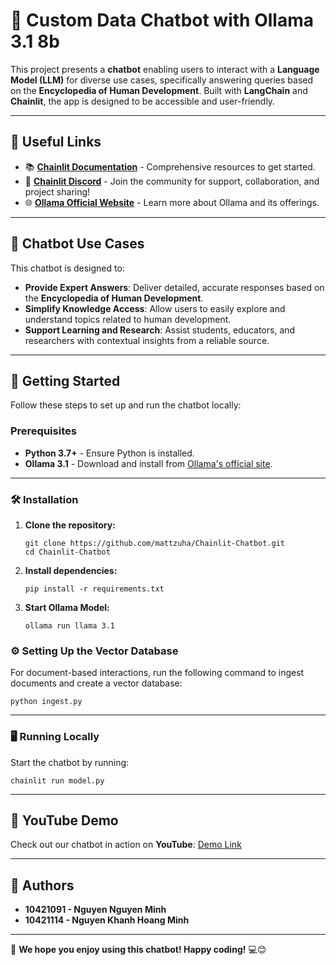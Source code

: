 
# 🤖 **Custom Data Chatbot with Ollama 3.1 8b**  

This project presents a **chatbot** enabling users to interact with a **Language Model (LLM)** for diverse use cases, specifically answering queries based on the **Encyclopedia of Human Development**. Built with **LangChain** and **Chainlit**, the app is designed to be accessible and user-friendly.  

---

## 🔗 **Useful Links**  
- 📚 **[Chainlit Documentation](https://docs.chainlit.io)** - Comprehensive resources to get started.  
- 💬 **[Chainlit Discord](https://discord.gg/k73SQ3FyUh)** - Join the community for support, collaboration, and project sharing!  
- 🌐 **[Ollama Official Website](https://ollama.ai)** - Learn more about Ollama and its offerings.  

---

## 💬 **Chatbot Use Cases**  
This chatbot is designed to:  
- **Provide Expert Answers**: Deliver detailed, accurate responses based on the **Encyclopedia of Human Development**.  
- **Simplify Knowledge Access**: Allow users to easily explore and understand topics related to human development.  
- **Support Learning and Research**: Assist students, educators, and researchers with contextual insights from a reliable source.  

---

## 🚀 **Getting Started**  
Follow these steps to set up and run the chatbot locally:  

### **Prerequisites**  
- **Python 3.7+** - Ensure Python is installed.  
- **Ollama 3.1** - Download and install from [Ollama's official site](https://www.ollama.ai).  

---

### 🛠️ **Installation**  

1. **Clone the repository:**  
   ```shell  
   git clone https://github.com/mattzuha/Chainlit-Chatbot.git  
   cd Chainlit-Chatbot  
   ```  

2. **Install dependencies:**  
   ```shell  
   pip install -r requirements.txt  
   ```  

3. **Start Ollama Model:**  
   ```shell  
   ollama run llama 3.1  
   ```  

### ⚙️ **Setting Up the Vector Database**  
For document-based interactions, run the following command to ingest documents and create a vector database:  
```shell  
python ingest.py  
```  

---

### 🖥️ **Running Locally**  
Start the chatbot by running:  
```shell  
chainlit run model.py  
```  

---

## 🎥 **YouTube Demo**  
Check out our chatbot in action on **YouTube**: [Demo Link](https://www.youtube.com/watch?v=z0TeFWldKLk)  

---

## 👤 **Authors**  
- **10421091 - Nguyen Nguyen Minh**  
- **10421114 - Nguyen Khanh Hoang Minh**  

---  

🎉 **We hope you enjoy using this chatbot! Happy coding!** 💻😊  
